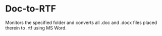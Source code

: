 # Doc-to-RTF
Monitors the specified folder and converts all .doc and .docx files placed therein to .rtf using MS Word.
